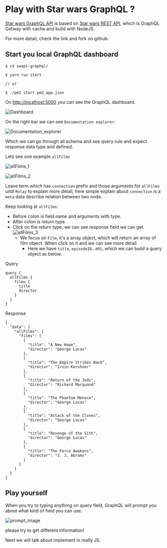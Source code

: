 # Play with Star wars GraphQL ?

[Star wars GraphQL API](https://github.com/graphql/swapi-graphql) is based on [Star wars REST API](https://swapi.co/),
which is GraphQL Getway with cache and build with NodeJS.

For more detail, check the link and fork on github.

## Start you local GraphQL dashboard

```
$ cd swapi-graphql/

$ yarn run start

// or

$ ./pm2 start pm2_app.json
```

On [http://localhost:5000](http://localhost:5000) you can see the GraphQL dashboard.

![Dashboard](../gitbook/images/GraphQL_dashboard.png)

On the right bar we can see `Documentation explorer`:

![Documentation_explorer](../gitbook/images/Document_explorer.png)

Which we can go through all schema and see query rule and expect response data type and defined.

Lets see one example `allFilms`

![allFilms_1](../gitbook/images/allFilms_1.png)

![allFilms_2](../gitbook/images/allFilms_2.png)

Leave term which has `connection` prefix and those arguments for `allFilms` until `Relay` to explain more detail,
here simple explain about `connection` is a `meta` data describe relation between two node.

Keep looking at `allFilms`:

- Before colon is field name and arguments with type.
- After colon is return type.
- Click on the return type, we can see response field we can get.
	![allFilms_3](../gitbook/images/allFilms_3.png)
	- We focus on `Film`, it's a array object, which will return an array of film object. When click on it and we can see more detail.
		- Here we have `title`, `episodeID`...etc, which we can build a query object as below:

Query

```
query {
  allFilms {
    films {
      title
      director
    }
  }
}
```

Response

```
{
  "data": {
    "allFilms": {
      "films": [
        {
          "title": "A New Hope",
          "director": "George Lucas"
        },
        {
          "title": "The Empire Strikes Back",
          "director": "Irvin Kershner"
        },
        {
          "title": "Return of the Jedi",
          "director": "Richard Marquand"
        },
        {
          "title": "The Phantom Menace",
          "director": "George Lucas"
        },
        {
          "title": "Attack of the Clones",
          "director": "George Lucas"
        },
        {
          "title": "Revenge of the Sith",
          "director": "George Lucas"
        },
        {
          "title": "The Force Awakens",
          "director": "J. J. Abrams"
        }
      ]
    }
  }
}
```

## Play yourself

When you try to typing anything on query field, GraphQL will prompt you about what kind of field you can use.

![prompt_image](../gitbook/images/prompt_image.png)

please try to get different information!

Next we will talk about implement in really JS.

